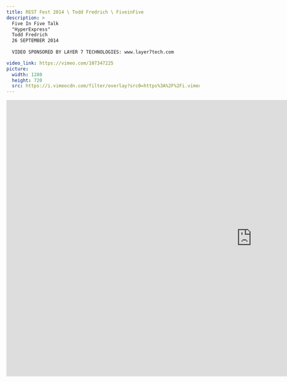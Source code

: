 ```yaml
---
title: REST Fest 2014 \ Todd Fredrich \ FiveinFive
description: >
  Five In Five Talk
  "HyperExpress"
  Todd Fredrich
  26 SEPTEMBER 2014
  
  VIDEO SPONSORED BY LAYER 7 TECHNOLOGIES: www.layer7tech.com

video_link: https://vimeo.com/107347225
picture:
  width: 1280
  height: 720
  src: https://i.vimeocdn.com/filter/overlay?src0=https%3A%2F%2Fi.vimeocdn.com%2Fvideo%2F490735920_1280x720.jpg&src1=http%3A%2F%2Ff.vimeocdn.com%2Fp%2Fimages%2Fcrawler_play.png
---
```

<iframe src="https://player.vimeo.com/video/107347225?title=0&byline=0&portrait=0&badge=0&autopause=0&player_id=0" width="1280" height="720" frameborder="0" title="REST Fest 2014 \ Todd Fredrich \ FiveinFive" webkitallowfullscreen mozallowfullscreen allowfullscreen></iframe>